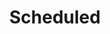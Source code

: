 ---
layout: tag-list
type: tag
title: Scheduled
slug: Scheduled
category: Tag
sidebar: false
description: >
    Vulnerabilidades de entidades externas XML.
---